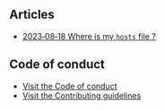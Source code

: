 ## Articles

- [2023‐08‐18 Where is my `hosts` file ?](https://github.com/abenevaut/abenevaut/wiki/2023%E2%80%9008%E2%80%9018-Where-is-my-%60hosts%60-file-%3F)

## Code of conduct

- [Visit the Code of conduct](https://github.com/abenevaut/abenevaut/blob/master/.github/CODE_OF_CONDUCT.md)
- [Visit the Contributing guidelines](https://github.com/abenevaut/abenevaut/blob/master/.github/CONTRIBUTING.md)
